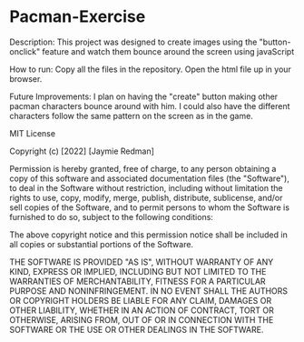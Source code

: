# Pacman-Exercise

Description: This project was designed to create images using the "button-onclick" feature and watch them bounce around the screen using javaScript

How to run: Copy all the files in the repository. Open the html file up in your browser.

Future Improvements: I plan on having the "create" button making other pacman characters bounce around with him. I could also have the different characters follow the same pattern on the screen as in the game.

MIT License

Copyright (c) [2022] [Jaymie Redman]

Permission is hereby granted, free of charge, to any person obtaining a copy
of this software and associated documentation files (the "Software"), to deal
in the Software without restriction, including without limitation the rights
to use, copy, modify, merge, publish, distribute, sublicense, and/or sell
copies of the Software, and to permit persons to whom the Software is
furnished to do so, subject to the following conditions:

The above copyright notice and this permission notice shall be included in all
copies or substantial portions of the Software.

THE SOFTWARE IS PROVIDED "AS IS", WITHOUT WARRANTY OF ANY KIND, EXPRESS OR
IMPLIED, INCLUDING BUT NOT LIMITED TO THE WARRANTIES OF MERCHANTABILITY,
FITNESS FOR A PARTICULAR PURPOSE AND NONINFRINGEMENT. IN NO EVENT SHALL THE
AUTHORS OR COPYRIGHT HOLDERS BE LIABLE FOR ANY CLAIM, DAMAGES OR OTHER
LIABILITY, WHETHER IN AN ACTION OF CONTRACT, TORT OR OTHERWISE, ARISING FROM,
OUT OF OR IN CONNECTION WITH THE SOFTWARE OR THE USE OR OTHER DEALINGS IN THE
SOFTWARE.
